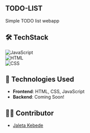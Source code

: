 ## **TODO-LIST**
Simple TODO list webapp


## 🛠️ **TechStack**  
![JavaScript](https://img.shields.io/badge/JavaScript-%23F7DF1E.svg?style=for-the-badge&logo=javascript&logoColor=black)  
![HTML](https://img.shields.io/badge/HTML5-%23E34F26.svg?style=for-the-badge&logo=html5&logoColor=white)  
![CSS](https://img.shields.io/badge/CSS3-%231572B6.svg?style=for-the-badge&logo=css3&logoColor=white)  

## 🧰 **Technologies Used**  
- **Frontend**: HTML, CSS, JavaScript
- **Backend**: Coming Soon!  

## 👨‍💻 **Contributor**   
- [Jaleta Kebede](https://github.com/biniam0)  